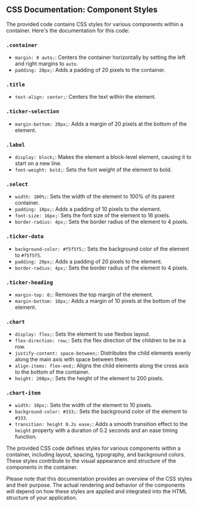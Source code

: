 ## CSS Documentation: Component Styles

The provided code contains CSS styles for various components within a container. Here's the documentation for this code:

### `.container`

- `margin: 0 auto;`: Centers the container horizontally by setting the left and right margins to `auto`.
- `padding: 20px;`: Adds a padding of 20 pixels to the container.

### `.title`

- `text-align: center;`: Centers the text within the element.

### `.ticker-selection`

- `margin-bottom: 20px;`: Adds a margin of 20 pixels at the bottom of the element.

### `.label`

- `display: block;`: Makes the element a block-level element, causing it to start on a new line.
- `font-weight: bold;`: Sets the font weight of the element to bold.

### `.select`

- `width: 100%;`: Sets the width of the element to 100% of its parent container.
- `padding: 10px;`: Adds a padding of 10 pixels to the element.
- `font-size: 16px;`: Sets the font size of the element to 16 pixels.
- `border-radius: 4px;`: Sets the border radius of the element to 4 pixels.

### `.ticker-data`

- `background-color: #f5f5f5;`: Sets the background color of the element to `#f5f5f5`.
- `padding: 20px;`: Adds a padding of 20 pixels to the element.
- `border-radius: 4px;`: Sets the border radius of the element to 4 pixels.

### `.ticker-heading`

- `margin-top: 0;`: Removes the top margin of the element.
- `margin-bottom: 10px;`: Adds a margin of 10 pixels at the bottom of the element.

### `.chart`

- `display: flex;`: Sets the element to use flexbox layout.
- `flex-direction: row;`: Sets the flex direction of the children to be in a row.
- `justify-content: space-between;`: Distributes the child elements evenly along the main axis with space between them.
- `align-items: flex-end;`: Aligns the child elements along the cross axis to the bottom of the container.
- `height: 200px;`: Sets the height of the element to 200 pixels.

### `.chart-item`

- `width: 10px;`: Sets the width of the element to 10 pixels.
- `background-color: #333;`: Sets the background color of the element to `#333`.
- `transition: height 0.2s ease;`: Adds a smooth transition effect to the `height` property with a duration of 0.2 seconds and an ease timing function.

The provided CSS code defines styles for various components within a container, including layout, spacing, typography, and background colors. These styles contribute to the visual appearance and structure of the components in the container.

Please note that this documentation provides an overview of the CSS styles and their purpose. The actual rendering and behavior of the components will depend on how these styles are applied and integrated into the HTML structure of your application.
